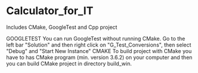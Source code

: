 # Calculator_for_IT
 Includes CMake, GoogleTest and Cpp project
 
GOOGLETEST
You can run GoogleTest without running CMake. Go to the left bar "Solution" and then right click on "G_Test_Conversions", then select "Debug" and "Start New Instance"
CMAKE
To build project with CMake you have to has CMake program (min. version 3.6.2) on your computer and then you can build CMake project in directory build_win.
